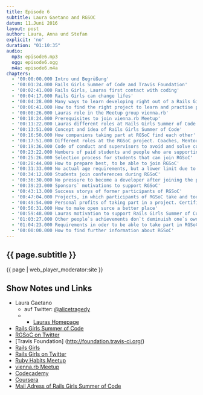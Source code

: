 ```yaml
---
title: Episode 6
subtitle: Laura Gaetano and RGSOC
datum: 11.Juni 2016
layout: post
author: Laura, Anna und Stefan
explicit: 'no'
duration: "01:10:35"
audio:
  mp3: episode6.mp3
  ogg: episode6.ogg
  m4a: episode6.m4a
chapters:
  - '00:00:00.000 Intro und Begrüßung'
  - '00:01:24.000 Rails Girls Summer of Code and Travis Foundation'
  - '00:02:41.000 Rails Girls, Lauras first contact with coding'
  - '00:04:17.000 Rails Girls can change lifes'
  - '00:04:28.000 Many ways to learn developing right out of a Rails Girls workshop'
  - '00:06:41.000 How to find the right project to learn and practise programming. E.g. joining Ruby Habits Meetup'
  - '00:08:26.000 Lauras role in the Meetup group vienna.rb'
  - '00:10:24.000 Prerequisites to join vienna.rb Meetup'
  - '00:11:22.000 Lauras different roles at Rails Girls Summer of Code up to now'
  - '00:13:51.000 Concept and idea of Rails Girls Summer of Code'
  - '00:16:50.000 How companions taking part at RGSoC find each other'
  - '00:17:51.000 Different roles at the RGSoC project. Coaches, Mentors, Students'
  - '00:19:36.000 Code of conduct and supervisors to avoid and solve conflicts'
  - '00:23:22.000 Numbers of paid students and people who are supporting them'
  - '00:25:26.000 Selection process for students that can join RGSoC'
  - '00:28:44.000 How to prepare best, to be able to join RGSoC'
  - '00:31:33.000 No actual age requirements, but a lower limit due to legal reasons'
  - '00:34:12.000 Students join conferences during RGSoC'
  - '00:36:30.000 No pressure to become a developer after joining the program, because it`s an ideal, but not reality'
  - '00:39:23.000 Sponsors` motivations to support RGSoC'
  - '00:43:13.000 Success storys of former participants of RGSoC'
  - '00:47:04.000 Projects, in which participants of RGSoC take and took part'
  - '00:49:54.000 Personal profits of taking part in a project. Certificates to be proud of one`s work'
  - '00:56:31.000 How to make open surce a better place'
  - '00:59:48.000 Lauras motivation to support Rails Girls Summer of Code'
  - '01:03:27.000 Other people`s achievements don`t deminuish one`s own'
  - '01:04:23.000 Requirements in oder to be able to take part in RGSoC'
  - '00:00:00.000 How to find further information about RGSoC'
---
```


## {{ page.subtitle }}

{{ page | web_player_moderator:site }}

## Show Notes und Links

* Laura Gaetano
  * auf Twitter: [@alicetragedy](https://twitter.com/alicetragedy)
  * * [Lauras Homepage](http://alicetragedy.org)
* [Rails Girls Summer of Code](http://railsgirlssummerofcode.org/)
* [RGSoC on Twitter](https://twitter.com/railsgirlssoc?lang=de)
* [Travis Foundation] (http://foundation.travis-ci.org/)
* [Rails Girls](http://railsgirls.com/)
* [Rails Girls on Twitter](https://twitter.com/railsgirls?lang=de)
* [Ruby Habits Meetup](http://www.meetup.com/de-DE/RubyHabits/)
* [vienna.rb Meetup](http://www.meetup.com/de-DE/vienna-rb/)
* [Codecademy](https://www.codecademy.com/)
* [Coursera](https://www.coursera.org/)
* [Mail Adress of Rails Girls Summer of Code](summer-of-code@railsgirls.com)
